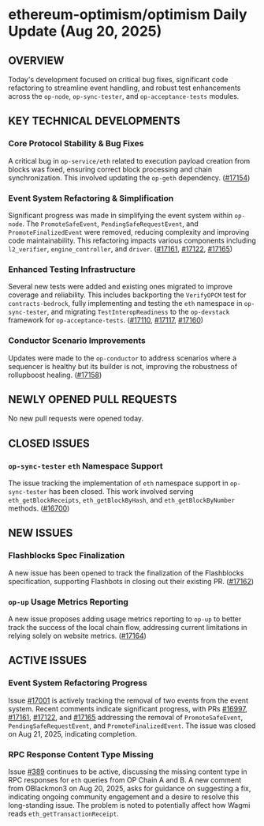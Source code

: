 # ethereum-optimism/optimism Daily Update (Aug 20, 2025)
## OVERVIEW 
Today's development focused on critical bug fixes, significant code refactoring to streamline event handling, and robust test enhancements across the `op-node`, `op-sync-tester`, and `op-acceptance-tests` modules.

## KEY TECHNICAL DEVELOPMENTS

### Core Protocol Stability & Bug Fixes
A critical bug in `op-service/eth` related to execution payload creation from blocks was fixed, ensuring correct block processing and chain synchronization. This involved updating the `op-geth` dependency. ([#17154](https://github.com/ethereum-optimism/optimism/pull/17154))

### Event System Refactoring & Simplification
Significant progress was made in simplifying the event system within `op-node`. The `PromoteSafeEvent`, `PendingSafeRequestEvent`, and `PromoteFinalizedEvent` were removed, reducing complexity and improving code maintainability. This refactoring impacts various components including `l2_verifier`, `engine_controller`, and `driver`. ([#17161](https://github.com/ethereum-optimism/optimism/pull/17161), [#17122](https://github.com/ethereum-optimism/optimism/pull/17122), [#17165](https://github.com/ethereum-optimism/optimism/pull/17165))

### Enhanced Testing Infrastructure
Several new tests were added and existing ones migrated to improve coverage and reliability. This includes backporting the `VerifyOPCM` test for `contracts-bedrock`, fully implementing and testing the `eth` namespace in `op-sync-tester`, and migrating `TestInteropReadiness` to the `op-devstack` framework for `op-acceptance-tests`. ([#17110](https://github.com/ethereum-optimism/optimism/pull/17110), [#17117](https://github.com/ethereum-optimism/optimism/pull/17117), [#17160](https://github.com/ethereum-optimism/optimism/pull/17160))

### Conductor Scenario Improvements
Updates were made to the `op-conductor` to address scenarios where a sequencer is healthy but its builder is not, improving the robustness of rollupboost healing. ([#17158](https://github.com/ethereum-optimism/optimism/pull/17158))

## NEWLY OPENED PULL REQUESTS
No new pull requests were opened today.

## CLOSED ISSUES

### `op-sync-tester` `eth` Namespace Support
The issue tracking the implementation of `eth` namespace support in `op-sync-tester` has been closed. This work involved serving `eth_getBlockReceipts`, `eth_getBlockByHash`, and `eth_getBlockByNumber` methods. ([#16700](https://github.com/ethereum-optimism/optimism/issues/16700))

## NEW ISSUES

### Flashblocks Spec Finalization
A new issue has been opened to track the finalization of the Flashblocks specification, supporting Flashbots in closing out their existing PR. ([#17162](https://github.com/ethereum-optimism/optimism/issues/17162))

### `op-up` Usage Metrics Reporting
A new issue proposes adding usage metrics reporting to `op-up` to better track the success of the local chain flow, addressing current limitations in relying solely on website metrics. ([#17164](https://github.com/ethereum-optimism/optimism/issues/17164))

## ACTIVE ISSUES

### Event System Refactoring Progress
Issue [#17001](https://github.com/ethereum-optimism/optimism/issues/17001) is actively tracking the removal of two events from the event system. Recent comments indicate significant progress, with PRs [#16997](https://github.com/ethereum-optimism/optimism/pull/16997), [#17161](https://github.com/ethereum-optimism/optimism/pull/17161), [#17122](https://github.com/ethereum-optimism/optimism/pull/17122), and [#17165](https://github.com/ethereum-optimism/optimism/pull/17165) addressing the removal of `PromoteSafeEvent`, `PendingSafeRequestEvent`, and `PromoteFinalizedEvent`. The issue was closed on Aug 21, 2025, indicating completion.

### RPC Response Content Type Missing
Issue [#389](https://github.com/ethereum-optimism/optimism/issues/389) continues to be active, discussing the missing content type in RPC responses for `eth` queries from OP Chain A and B. A new comment from OBlackmon3 on Aug 20, 2025, asks for guidance on suggesting a fix, indicating ongoing community engagement and a desire to resolve this long-standing issue. The problem is noted to potentially affect how Wagmi reads `eth_getTransactionReceipt`.